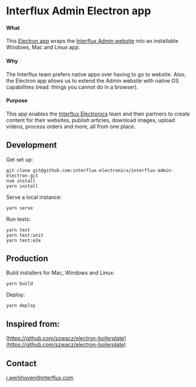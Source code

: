 # Interflux Admin Electron app

#### What

This [Electron app](https://www.electronjs.org/) wraps the [Interflux Admin website](https://interflux.com) into an installable Windows, Mac and Linux app.

#### Why

The Interflux team prefers native apps over having to go to website. Also, the Electron app allows us to extend the Admin website with native OS capabilities (read: things you cannot do in a browser).

#### Purpose

This app enables the [Interflux Electronics](https://interflux.com) team and their partners to create content for their websites, publish articles, download images, upload videos, process orders and more, all from one place.

## Development

Get set up:

```
git clone git@github.com:interflux-electronics/interflux-admin-electron.git
nvm install
yarn install
```

Serve a local instance:

```
yarn serve
```

Run tests:

```
yarn test
yarn test:unit
yarn test:e2e
```

## Production

Build installers for Mac, Windows and Linux:

```
yarn build
```

Deploy:

```
yarn deploy
```

## Inspired from:

[https://github.com/szwacz/electron-boilerplate](https://github.com/szwacz/electron-boilerplate)

## Contact

j.werkhoven@interflux.com
